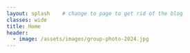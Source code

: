 ```yaml
---
layout: splash    # change to page to get rid of the blog
classes: wide
title: Home
header:
  - image: /assets/images/group-photo-2024.jpg
---
```



